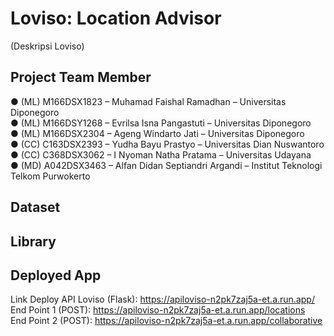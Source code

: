 # Loviso: Location Advisor
(Deskripsi Loviso)

## Project Team Member
● (ML) M166DSX1823 – Muhamad Faishal Ramadhan – Universitas Diponegoro <br>
● (ML) M166DSY1268 – Evrilsa Isna Pangastuti – Universitas Diponegoro <br>
● (ML) M166DSX2304 – Ageng Windarto Jati – Universitas Diponegoro <br>
● (CC) C163DSX2393 – Yudha Bayu Prastyo – Universitas Dian Nuswantoro <br>
● (CC) C368DSX3062 – I Nyoman Natha Pratama – Universitas Udayana <br>
● (MD) A042DSX3463 – Alfan Didan Septiandri Argandi – Institut Teknologi Telkom Purwokerto <br>

## Dataset

## Library

## Deployed App
Link Deploy API Loviso (Flask): https://apiloviso-n2pk7zaj5a-et.a.run.app/ <br>
End Point 1 (POST): https://apiloviso-n2pk7zaj5a-et.a.run.app/locations <br>
End Point 2 (POST): https://apiloviso-n2pk7zaj5a-et.a.run.app/collaborative <br>
